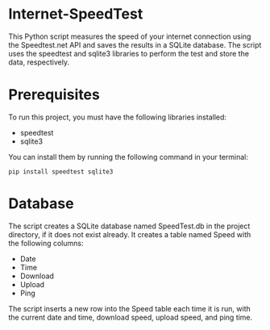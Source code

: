 # Internet-SpeedTest

This Python script measures the speed of your internet connection using the Speedtest.net API and saves the results in a SQLite database. The script uses the speedtest and sqlite3 libraries to perform the test and store the data, respectively.

# Prerequisites
To run this project, you must have the following libraries installed:
- speedtest
- sqlite3

You can install them by running the following command in your terminal:

```
pip install speedtest sqlite3
```

# Database
The script creates a SQLite database named SpeedTest.db in the project directory, if it does not exist already. It creates a table named Speed with the following columns:

- Date
- Time
- Download
- Upload
- Ping

The script inserts a new row into the Speed table each time it is run, with the current date and time, download speed, upload speed, and ping time.
